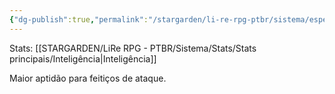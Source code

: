 ```yaml
---
{"dg-publish":true,"permalink":"/stargarden/li-re-rpg-ptbr/sistema/especializacoes/especializacoes-existentes/feiticos-de-ataque/","created":"2025-01-11T01:32:05.513-03:00","updated":"2025-01-12T02:34:38.853-03:00"}
---
```



Stats: [[STARGARDEN/LiRe RPG - PTBR/Sistema/Stats/Stats principais/Inteligência\|Inteligência]]

Maior aptidão para feitiços de ataque.
